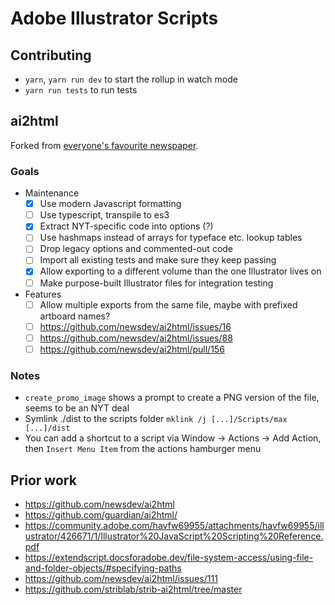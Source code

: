 # Adobe Illustrator Scripts

## Contributing

- `yarn`, `yarn run dev` to start the rollup in watch mode
- `yarn run tests` to run tests

## ai2html

Forked from [everyone's favourite newspaper](https://github.com/newsdev/ai2html).

### Goals

- Maintenance
  - [x] Use modern Javascript formatting
  - [ ] Use typescript, transpile to es3
  - [x] Extract NYT-specific code into options (?)
  - [ ] Use hashmaps instead of arrays for typeface etc. lookup tables
  - [ ] Drop legacy options and commented-out code
  - [ ] Import all existing tests and make sure they keep passing
  - [x] Allow exporting to a different volume than the one Illustrator lives on
  - [ ] Make purpose-built Illustrator files for integration testing
- Features
  - [ ] Allow multiple exports from the same file, maybe with prefixed artboard names?
  - [ ] https://github.com/newsdev/ai2html/issues/16
  - [ ] https://github.com/newsdev/ai2html/issues/88
  - [ ] https://github.com/newsdev/ai2html/pull/156

### Notes

- `create_promo_image` shows a prompt to create a PNG version of the file, seems to be an NYT deal
- Symlink ./dist to the scripts folder `mklink /j [...]/Scripts/max [...]/dist `
- You can add a shortcut to a script via Window -> Actions -> Add Action, then `Insert Menu Item` from the actions hamburger menu

## Prior work

- https://github.com/newsdev/ai2html
- https://github.com/guardian/ai2html/
- https://community.adobe.com/havfw69955/attachments/havfw69955/illustrator/426671/1/Illustrator%20JavaScript%20Scripting%20Reference.pdf
- https://extendscript.docsforadobe.dev/file-system-access/using-file-and-folder-objects/#specifying-paths
- https://github.com/newsdev/ai2html/issues/111
- https://github.com/striblab/strib-ai2html/tree/master
